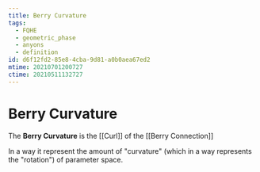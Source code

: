 ```yaml
---
title: Berry Curvature
tags:
  - FQHE
  - geometric_phase
  - anyons
  - definition
id: d6f12fd2-85e8-4cba-9d81-a0b0aea67ed2
mtime: 20210701200727
ctime: 20210511132727
---
```


# Berry Curvature

The **Berry Curvature** is the [[Curl]] of the [[Berry Connection]]

In a way it represent the amount of "curvature" (which in a way represents the "rotation") of parameter space.
